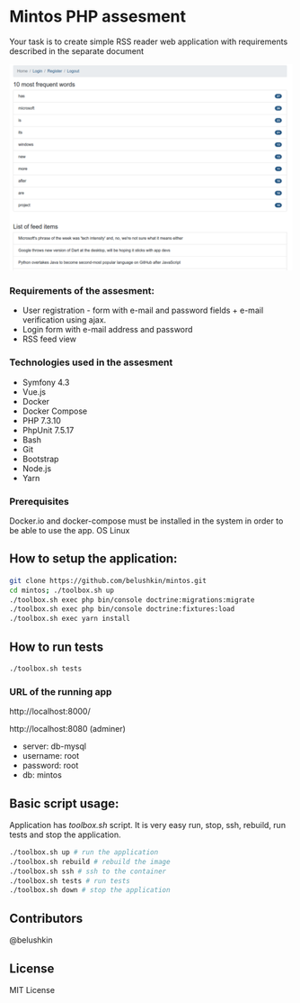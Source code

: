 # Mintos PHP assesment
Your task is to create simple RSS reader web application with requirements described in the separate document

![alt text](./assets/img/image.png)

### Requirements of the assesment:
- User registration - form with e-mail and password fields + e-mail verification using ajax.
- Login form with e-mail address and password
- RSS feed view

### Technologies used in the assesment
- Symfony 4.3
- Vue.js
- Docker
- Docker Compose
- PHP 7.3.10
- PhpUnit 7.5.17
- Bash
- Git
- Bootstrap
- Node.js
- Yarn

### Prerequisites
Docker.io and docker-compose must be installed in the system in order to be able to use the app.
OS Linux

## How to setup the application:
```bash
git clone https://github.com/belushkin/mintos.git
cd mintos; ./toolbox.sh up
./toolbox.sh exec php bin/console doctrine:migrations:migrate
./toolbox.sh exec php bin/console doctrine:fixtures:load
./toolbox.sh exec yarn install
```

## How to run tests
```bash
./toolbox.sh tests
```

### URL of the running app
http://localhost:8000/

http://localhost:8080 (adminer)

- server: db-mysql
- username: root
- password: root
- db: mintos


## Basic script usage:
Application has *toolbox.sh* script. It is very easy run, stop, ssh, rebuild, run tests and stop the application.

```bash
./toolbox.sh up # run the application
./toolbox.sh rebuild # rebuild the image
./toolbox.sh ssh # ssh to the container
./toolbox.sh tests # run tests
./toolbox.sh down # stop the application
```

## Contributors
@belushkin

## License
MIT License
